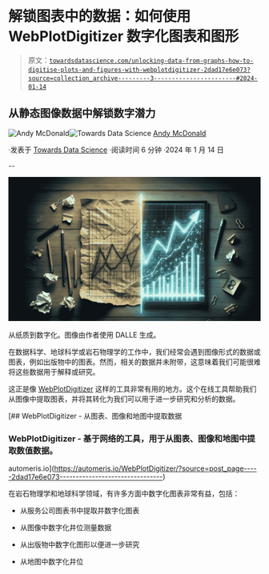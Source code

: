 # 解锁图表中的数据：如何使用 WebPlotDigitizer 数字化图表和图形

> 原文：[`towardsdatascience.com/unlocking-data-from-graphs-how-to-digitise-plots-and-figures-with-webplotdigitizer-2dad17e6e073?source=collection_archive---------3-----------------------#2024-01-14`](https://towardsdatascience.com/unlocking-data-from-graphs-how-to-digitise-plots-and-figures-with-webplotdigitizer-2dad17e6e073?source=collection_archive---------3-----------------------#2024-01-14)

## 从静态图像数据中解锁数字潜力

[](https://andymcdonaldgeo.medium.com/?source=post_page---byline--2dad17e6e073--------------------------------)![Andy McDonald](https://andymcdonaldgeo.medium.com/?source=post_page---byline--2dad17e6e073--------------------------------)[](https://towardsdatascience.com/?source=post_page---byline--2dad17e6e073--------------------------------)![Towards Data Science](https://towardsdatascience.com/?source=post_page---byline--2dad17e6e073--------------------------------) [Andy McDonald](https://andymcdonaldgeo.medium.com/?source=post_page---byline--2dad17e6e073--------------------------------)

·发表于 [Towards Data Science](https://towardsdatascience.com/?source=post_page---byline--2dad17e6e073--------------------------------) ·阅读时间 6 分钟 ·2024 年 1 月 14 日

--

![](img/91edda0de7036aafff0ee4228fb7e211.png)

从纸质到数字化。图像由作者使用 DALLE 生成。

在数据科学、地球科学或岩石物理学的工作中，我们经常会遇到图像形式的数据或图表，例如出版物中的图表。然而，相关的数据并未附带，这意味着我们可能很难将这些数据用于解释或研究。

这正是像 [WebPlotDigitizer](https://automeris.io/WebPlotDigitizer/) 这样的工具非常有用的地方。这个在线工具帮助我们从图像中提取图表，并将其转化为我们可以用于进一步研究和分析的数据。

[](https://automeris.io/WebPlotDigitizer/?source=post_page-----2dad17e6e073--------------------------------) [## WebPlotDigitizer - 从图表、图像和地图中提取数据

### WebPlotDigitizer - 基于网络的工具，用于从图表、图像和地图中提取数值数据。

automeris.io](https://automeris.io/WebPlotDigitizer/?source=post_page-----2dad17e6e073--------------------------------)

在岩石物理学和地球科学领域，有许多方面中数字化图表非常有益，包括：

+   从服务公司图表书中提取并数字化图表

+   从图像中数字化井位测量数据

+   从出版物中数字化图形以便进一步研究

+   从地图中数字化井位
